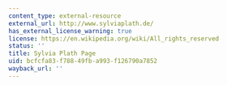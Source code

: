 ```yaml
---
content_type: external-resource
external_url: http://www.sylviaplath.de/
has_external_license_warning: true
license: https://en.wikipedia.org/wiki/All_rights_reserved
status: ''
title: Sylvia Plath Page
uid: bcfcfa83-f788-49fb-a993-f126790a7852
wayback_url: ''
---
```

